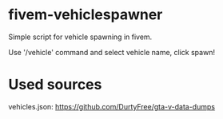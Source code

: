 # fivem-vehiclespawner
Simple script for vehicle spawning in fivem.

Use '/vehicle' command and select vehicle name, click spawn!

# Used sources
vehicles.json: https://github.com/DurtyFree/gta-v-data-dumps
